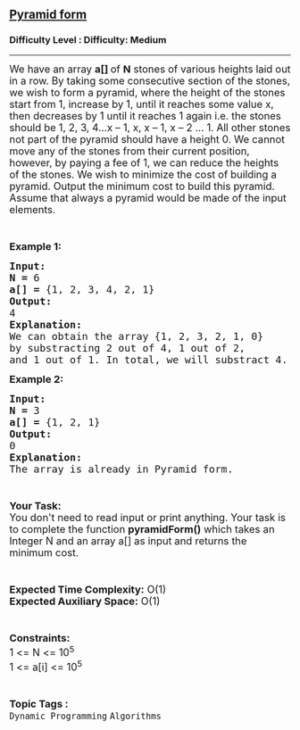 <h2><a href="https://www.geeksforgeeks.org/problems/pyramid-form3044/1?page=1&difficulty=Medium&status=unsolved,attempted&sortBy=accuracy">Pyramid form</a></h2><h3>Difficulty Level : Difficulty: Medium</h3><hr><div class="problems_problem_content__Xm_eO"><p><span style="font-size:18px">We have an array <strong>a[] </strong>of <strong>N</strong> stones of various heights laid out in a row. By taking some consecutive section of the stones, we wish to form a pyramid, where the height of the stones start from 1, increase by 1, until it reaches some value x, then decreases by 1 until it reaches 1 again i.e. the stones should be 1, 2, 3, 4…x – 1, x, x – 1, x – 2 … 1. All other stones not part of the pyramid should have a height 0. We cannot move any of the stones from their current position, however, by paying a fee of 1, we can reduce the heights of the stones. We wish to minimize the cost of building a pyramid. Output the minimum cost to build this pyramid. Assume that always a pyramid would be made of the input elements.</span></p>

<p>&nbsp;</p>

<p><span style="font-size:18px"><strong>Example 1:</strong></span><span style="font-size:18px"> </span></p>

<pre><span style="font-size:18px"><strong>Input:</strong></span>
<span style="font-size:18px"><strong>N = </strong>6</span>
<span style="font-size:18px"><strong>a[] = </strong>{1, 2, 3, 4, 2, 1}</span>
<span style="font-size:18px"><strong>Output:</strong></span>
<span style="font-size:18px">4</span>
<span style="font-size:18px"><strong>Explanation:</strong></span>
<span style="font-size:18px">We </span><span style="font-size:18px">can obtain the array {1, 2, 3, 2, 1, 0}
by substracting 2 out of 4, 1 out of 2,
and 1 out of 1. In total, we will substract 4.</span></pre>

<p><span style="font-size:18px"><strong>Example 2:</strong></span><span style="font-size:18px"> </span></p>

<pre><span style="font-size:18px"><strong>Input:</strong></span>
<span style="font-size:18px"><strong>N = </strong>3</span>
<span style="font-size:18px"><strong>a[] = </strong>{1, 2, 1}</span>
<span style="font-size:18px"><strong>Output:</strong></span>
<span style="font-size:18px">0</span>
<span style="font-size:18px"><strong>Explanation:</strong></span>
<span style="font-size:18px">The array is already in Pyramid form.</span></pre>

<p>&nbsp;</p>

<p><span style="font-size:18px"><strong>Your Task:</strong><br>
You don't need to read input or print anything. Your task is to complete the function <strong>pyramidForm()</strong> which takes an Integer N and an array a[] as input and returns the minimum cost.</span></p>

<p>&nbsp;</p>

<p><span style="font-size:18px"><strong>Expected Time Complexity:</strong> O(1)<br>
<strong>Expected Auxiliary Space:</strong> O(1)</span></p>

<p>&nbsp;</p>

<p><span style="font-size:18px"><strong>Constraints:</strong></span><br>
<span style="font-size:18px">1 &lt;= N &lt;= 10<sup>5</sup></span><br>
<span style="font-size:18px">1 &lt;= a[i] &lt;= 10<sup>5</sup></span></p>
</div><br><p><span style=font-size:18px><strong>Topic Tags : </strong><br><code>Dynamic Programming</code>&nbsp;<code>Algorithms</code>&nbsp;